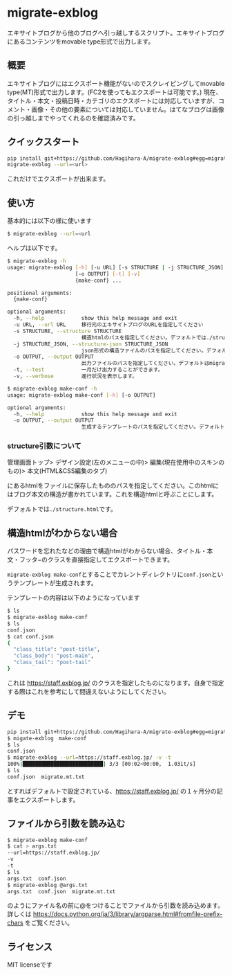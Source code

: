# migrate-exblog
エキサイトブログから他のブログへ引っ越しするスクリプト。エキサイトブログにあるコンテンツをmovable type形式で出力します。
## 概要
エキサイトブログにはエクスポート機能がないのでスクレイピングしてmovable type(MT)形式で出力します。(FC2を使ってもエクスポートは可能です。)
現在、タイトル・本文・投稿日時・カテゴリのエクスポートには対応していますが、コメント・画像・その他の要素については対応していません。はてなブログは画像の引っ越しまでやってくれるのを確認済みです。
## クイックスタート
```bash
pip install git+https://github.com/Hagihara-A/migrate-exblog#egg=migrate_exblog
migrate-exblog --url=<url>
```
これだけでエクスポートが出来ます。

## 使い方
基本的には以下の様に使います
```bash
$ migrate-exblog --url=<url
```
ヘルプは以下です。
```bash
$ migrate-exblog -h
usage: migrate-exblog [-h] [-u URL] [-s STRUCTURE | -j STRUCTURE_JSON]
                      [-o OUTPUT] [-t] [-v]
                      {make-conf} ...

positional arguments:
  {make-conf}

optional arguments:
  -h, --help            show this help message and exit
  -u URL, --url URL     移行元のエキサイトブログのURLを指定してください
  -s STRUCTURE, --structure STRUCTURE
                        構造htmlのパスを指定してください。デフォルトでは./structure.htmlです。
  -j STRUCTURE_JSON, --structure-json STRUCTURE_JSON
                        json形式の構造ファイルのパスを指定してください。デフォルトではconf.jsonです
  -o OUTPUT, --output OUTPUT
                        出力ファイルのパスを指定してください。デフォルトはmigrate.mt.txtです。
  -t, --test            一月だけ出力することができます。
  -v, --verbose         進行状況を表示します。

$ migrate-exblog make-conf -h
usage: migrate-exblog make-conf [-h] [-o OUTPUT]

optional arguments:
  -h, --help            show this help message and exit
  -o OUTPUT, --output OUTPUT
                        生成するテンプレートのパスを指定してください。デフォルトはconf.jsonです。
```

### structure引数について
管理画面トップ> デザイン設定(左のメニューの中)> 編集(現在使用中のスキンのもの)> 本文(HTML&CSS編集のタブ)

にあるhtmlをファイルに保存したもののパスを指定してください。このhtmlにはブログ本文の構造が書かれています。これを構造htmlと呼ぶことにします。

デフォルトでは``./structure.html``です。

## 構造htmlがわからない場合
パスワードを忘れたなどの理由で構造htmlがわからない場合、タイトル・本文・フッタ−のクラスを直接指定してエクスポートできます。

``migrate-exblog make-conf``とすることでカレントディレクトリに``conf.json``というテンプレートが生成されます。

テンプレートの内容は以下のようになっています
```bash
$ ls
$ migrate-exblog make-conf
$ ls
conf.json
$ cat conf.json
{
  "class_title": "post-title",
  "class_body": "post-main",
  "class_tail": "post-tail"
}
```
これは https://staff.exblog.jp/ のクラスを指定したものになります。自身で指定する際はこれを参考にして間違えないようにしてください。
## デモ
```bash
pip install git+https://github.com/Hagihara-A/migrate-exblog#egg=migrate_exblog
$ migate-exblog　make-conf
$ ls
conf.json
$ migrate-exblog --url=https://staff.exblog.jp/ -v -t
100%|██████████████████████████| 3/3 [00:02<00:00,  1.03it/s]
$ ls
conf.json  migrate.mt.txt
```
とすればデフォルトで設定されている、https://staff.exblog.jp/ の１ヶ月分の記事をエクスポートします。

## ファイルから引数を読み込む
```bash
$ migrate-exblog make-conf
$ cat > args.txt
--url=https://staff.exblog.jp/
-v
-t
$ ls
args.txt  conf.json
$ migrate-exblog @args.txt
args.txt  conf.json  migrate.mt.txt
```
のようにファイル名の前に@をつけることでファイルから引数を読み込めます。詳しくは https://docs.python.org/ja/3/library/argparse.html#fromfile-prefix-chars をご覧ください。
## ライセンス
MIT licenseです
